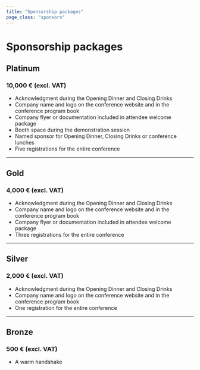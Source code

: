 ```yaml
---
title: "Sponsorship packages"
page_class: "sponsors"
---
```


# Sponsorship packages

## <span class="platinum">Platinum</span>
### <span class="amount">10,000 € (excl. VAT)</span>

* Acknowledgment during the Opening Dinner and Closing Drinks
* Company name and logo on the conference website and in the conference program book
* Company flyer or documentation included in attendee welcome package
* Booth space during the demonstration session
* Named sponsor for Opening Dinner, Closing Drinks or conference lunches
* Five registrations for the entire conference

---

## <span class="gold">Gold</span>
### <span class="amount">4,000 € (excl. VAT)</span>

* Acknowledgment during the Opening Dinner and Closing Drinks
* Company name and logo on the conference website and in the conference program book
* Company flyer or documentation included in attendee welcome package
* Three registrations for the entire conference

---

## <span class="silver">Silver</span>
### <span class="amount">2,000 € (excl. VAT)</span>

* Acknowledgment during the Opening Dinner and Closing Drinks
* Company name and logo on the conference website and in the conference program book
* One registration for the entire conference

---

## <span class="bronze">Bronze</span>
### <span class="amount">500 € (excl. VAT)</span>

* A warm handshake